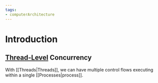 ```yaml
---
tags:
- computerArchitecture 
---
```

# Introduction 
## [Thread-Level]([[Threads|Threads]]) Concurrency
With [[Threads|Threads]], we can have multiple control flows executing within a single [[Processes|process]].

